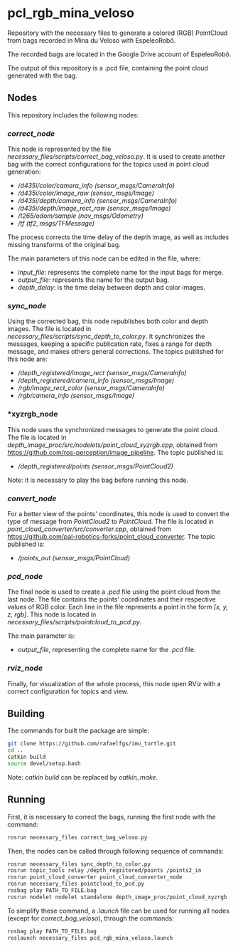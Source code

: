 # pcl_rgb_mina_veloso

Repository with the necessary files to generate a colored (RGB) PointCloud from bags recorded in Mina du Veloso with EspeleoRobô.

The recorded bags are located in the Google Drive account of EspeleoRobô.

The output of this repository is a .pcd file, containing the point cloud generated with the bag.


## Nodes

This repository includes the following nodes:


### *correct_node*

This node is represented by the file *necessary_files/scripts/correct_bag_veloso.py*. It is used to create another bag with the correct configurations for the topics used in point cloud generation:

* */d435i/color/camera_info (sensor_msgs/CameraInfo)*
* */d435i/color/image_raw (sensor_msgs/Image)*
* */d435i/depth/camera_info (sensor_msgs/CameraInfo)*
* */d435i/depth/image_rect_raw (sensor_msgs/Image)*
* */t265/odom/sample (nav_msgs/Odometry)*
* */tf (tf2_msgs/TFMessage)*

The process corrects the time delay of the depth image, as well as includes missing transforms of the original bag.

The main parameters of this node can be edited in the file, where:

* *input_file*: represents the complete name for the input bags for merge.
* *output_file*: represents the name for the output bag.
* *depth_delay*: is the time delay between depth and color images.


### *sync_node*

Using the corrected bag, this node republishes both color and depth images. The file is located in *necessary_files/scripts/sync_depth_to_color.py*. It synchronizes the messages, keeping a specific publication rate, fixes a range for depth message, and makes others general corrections. The topics published for this node are:

* */depth_registered/image_rect (sensor_msgs/CameraInfo)*
* */depth_registered/camera_info (sensor_msgs/Image)*
* */rgb/image_rect_color (sensor_msgs/CameraInfo)*
* */rgb/camera_info (sensor_msgs/Image)*


### *xyzrgb_node

This node uses the synchronized messages to generate the point cloud. The file is located in *depth_image_proc/src/nodelets/point_cloud_xyzrgb.cpp*, obtained from https://github.com/ros-perception/image_pipeline. The topic published is:

* */depth_registered/points (sensor_msgs/PointCloud2)*

Note: it is necessary to play the bag before running this node.


### *convert_node*

For a better view of the points' coordinates, this node is used to convert the type of message from *PointCloud2* to *PointCloud*. The file is located in *point_cloud_converter/src/converter.cpp*, obtained from https://github.com/pal-robotics-forks/point_cloud_converter. The topic published is: 

* */points_out (sensor_msgs/PointCloud)*


### *pcd_node*

The final node is used to create a *.pcd* file using the point cloud from the last node. The file contains the points' coordinates and their respective values of RGB color. Each line in the file represents a point in the form *[x, y, z, rgb]*. This node is located in *necessary_files/scripts/pointcloud_to_pcd.py*.

The main parameter is:

* *output_file*, representing the complete name for the *.pcd* file.


### *rviz_node*

Finally, for visualization of the whole process, this node open RViz with a correct configuration for topics and view.


## Building

The commands for built the package are simple:

```bash
git clone https://github.com/rafaelfgs/imu_turtle.git
cd ..
catkin build
source devel/setup.bash
```

Note: *catkin build* can be replaced by *catkin_make*.


## Running

First, it is necessary to correct the bags, running the first node with the command:

```bash
rosrun necessary_files correct_bag_veloso.py
```

Then, the nodes can be called through following sequence of commands:

```bash
rosrun necessary_files sync_depth_to_color.py
rosrun topic_tools relay /depth_registered/points /points2_in
rosrun point_cloud_converter point_cloud_converter_node
rosrun necessary_files pointcloud_to_pcd.py
rosbag play PATH_TO_FILE.bag
rosrun nodelet nodelet standalone depth_image_proc/point_cloud_xyzrgb
```

To simplify these command, a *.launch* file can be used for running all nodes (except for *correct_bag_veloso*), through the commands:

```bash
rosbag play PATH_TO_FILE.bag
roslaunch necessary_files pcd_rgb_mina_veloso.launch 
```
